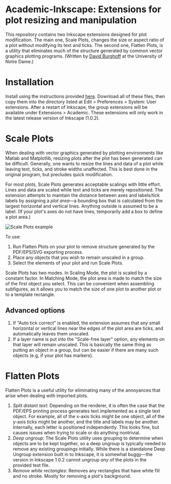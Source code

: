 # Academic-Inkscape: Extensions for plot resizing and manipulation
This repository contains two Inkscape extensions designed for plot modification. The main one, Scale Plots, changes the size or aspect ratio of a plot without modifying its text and ticks. The second one, Flatten Plots, is a utility that eliminates much of the structure generated by common vector graphics plotting programs. (Written by [David Burghoff](https://dburghoff.com) at the University of Notre Dame.)

# Installation
Install using the instructions provided [here](https://inkscape.org/gallery/=extension/). Download all of these files, then copy them into the directory listed at Edit > Preferences > System: User extensions. After a restart of Inkscape, the group extensions will be available under Extensions > Academic. These extensions will only work in the latest release version of Inkscape (1.0.2).

# Scale Plots
When dealing with vector graphics generated by plotting environments like Matlab and Matplotlib, resizing plots after the plot has been generated can be difficult. Generally, one wants to resize the lines and data of a plot while leaving text, ticks, and stroke widths unaffected. This is best done in the original program, but precludes quick modification.

For most plots, Scale Plots generates acceptable scalings with little effort. Lines and data are scaled while text and ticks are merely repositioned. The extension attempts to maintain the distance between axes and labels/tick labels by assigning a _plot area_—a bounding box that is calculated from the largest horizontal and vertical lines. Anything outside is assumed to be a label. (If your plot's axes do not have lines, temporarily add a box to define a plot area.)

![Scale Plots example](https://github.com/burghoff/Academic-Inkscape/blob/main/examples/Scale%20Plots%20example.svg)

To use:

1. Run Flatten Plots on your plot to remove structure generated by the PDF/EPS/SVG exporting process. 
2. Place any objects that you wish to remain unscaled in a group.
3. Select the elements of your plot and run Scale Plots.

Scale Plots has two modes. In Scaling Mode, the plot is scaled by a constant factor. In Matching Mode, the plot area is made to match the size of the first object you select. This can be convenient when assembling subfigures, as it allows you to match the size of one plot to another plot or to a template rectangle.
            
## Advanced options
1. If "Auto tick correct" is enabled, the extension assumes that any small horizontal or vertical lines near the edges of the plot area are ticks, and automatically leaves them unscaled.
2. If a layer name is put into the "Scale-free layer" option, any elements on that layer will remain unscaled. This is basically the same thing as putting an object in a group, but can be easier if there are many such objects (e.g, if your plot has markers).

# Flatten Plots
Flatten Plots is a useful utility for eliminating many of the annoyances that arise when dealing with imported plots.
1. *Split distant text*: Depending on the renderer, it is often the case that the PDF/EPS printing process generates text implemented as a single text object. For example, all of the x-axis ticks might be one object, all of the y-axis ticks might be another, and the title and labels may be another. Internally, each letter is positioned independently. This looks fine, but causes issues when trying to scale or do anything nontrivial.
2. *Deep ungroup*: The Scale Plots utility uses grouping to determine when objects are to be kept together, so a deep ungroup is typically needed to remove any existing groupings initially. While there is a standalone Deep Ungroup extension built in to Inkscape, it is somewhat buggy—the version in Inkscape 1.0.2 cannot ungroup *any* of the plots in the provided test file.
3. *Remove white rectangles*: Removes any rectangles that have white fill and no stroke. Mostly for removing a plot's background.
